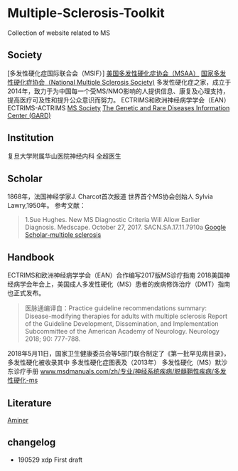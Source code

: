 # Multiple-Sclerosis-Toolkit

Collection of website related to MS

## Society

[多发性硬化症国际联合会（MSIF）]
[美国多发性硬化症协会（MSAA）](https://www.nationalmssociety.org/)
[国家多发性硬化症协会（National Multiple Sclerosis Society)](https://mymsaa.org/)
多发性硬化症之家，成立于2014年，致力于为中国每一个受MS/NMO影响的人提供信息、康复及心理支持，提高医疗可及性和提升公众意识而努力。
ECTRIMS和欧洲神经病学学会（EAN）ECTRIMS-ACTRIMS
[MS Society](https://www.mssociety.org.uk/)
[The Genetic and Rare Diseases Information Center (GARD)](https://rarediseases.info.nih.gov/diseases/10255/multiple-sclerosis)

## Institution

复旦大学附属华山医院神经内科 全超医生

## Scholar

1868年，法国神经学家J. Charcot首次报道
世界首个MS协会创始人 Sylvia Lawry,1950年。
参考文献：
> 1.Sue Hughes. New MS Diagnostic Criteria Will Allow Earlier Diagnosis. Medscape. October 27, 2017.
SACN.SA.17.11.7910a
[Google Scholar-multiple sclerosis](https://scholar.google.com.hk/citations?view_op=search_authors&hl=zh-CN&mauthors=label:multiple_sclerosis)

## Handbook

ECTRIMS和欧洲神经病学学会（EAN）合作编写2017版MS诊疗指南
2018美国神经病学会年会上，美国成人多发性硬化（MS）患者的疾病修饰治疗（DMT）指南也正式发布。

> 医脉通编译自：Practice guideline recommendations summary: Disease-modifying therapies for adults with multiple sclerosis Report of the Guideline Development, Dissemination, and Implementation Subcommittee of the American Academy of Neurology. Neurology 2018; 90: 777-788.

2018年5月11日，国家卫生健康委员会等5部门联合制定了《第一批罕见病目录》，多发性硬化被收录其中
多发性硬化症图表及（2013年）
多发性硬化（MS）默沙东诊疗手册
www.msdmanuals.com/zh/专业/神经系统疾病/脱髓鞘性疾病/多发性硬化-ms

## Literature

[Aminer](http://trend.aminer.cn/topic/trend?query=multiple%20sclerosis)

## changelog

- 190529 xdp First draft

